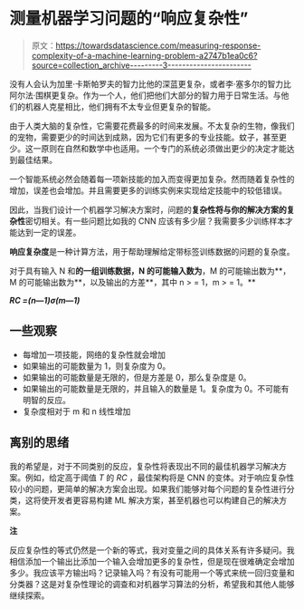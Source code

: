 # 测量机器学习问题的“响应复杂性”

> 原文：<https://towardsdatascience.com/measuring-response-complexity-of-a-machine-learning-problem-a2747b1ea0c6?source=collection_archive---------3----------------------->

没有人会认为加里·卡斯帕罗夫的智力比他的深蓝更复杂，或者李·塞多尔的智力比阿尔法·围棋更复杂。作为一个人，他们把他们大部分的智力用于日常生活。与他们的机器人克星相比，他们拥有不太专业但更复杂的智能。

由于人类大脑的复杂性，它需要花费最多的时间来发展。不太复杂的生物，像我们的宠物，需要更少的时间达到成熟，因为它们有更多的专业技能。蚊子，甚至更少。这一原则在自然和数学中也适用。一个专门的系统必须做出更少的决定才能达到最佳结果。

一个智能系统必然会随着每一项新技能的加入而变得更加复杂。然而随着复杂性的增加，误差也会增加。并且需要更多的训练实例来实现给定技能中的较低错误。

因此，当我们设计一个机器学习解决方案时，问题的**复杂性将与你的解决方案的复杂性**密切相关。有一些问题比如我的 CNN 应该有多少层？我需要多少训练样本才能达到一定的误差。

**响应复杂度**是一种计算方法，用于帮助理解给定带标签训练数据的问题的复杂度。

对于具有输入 N 和**的一组训练数据，N 的可能输入数为**，M 的可能输出数为**，M 的可能输出数为**，以及输出的方差**，其中 n > = 1，m > = 1。**

***RC =(n—1)σ(m—1)***

## 一些观察

*   每增加一项技能，网络的复杂性就会增加
*   如果输出的可能数量为 1，则复杂度为 0。
*   如果输出的可能数量是无限的，但是方差是 0，那么复杂度是 0。
*   如果输出的可能数量是无限的，并且输入的数量是 1。复杂度为 0。不可能有明智的反应。
*   复杂度相对于 m 和 n 线性增加

## 离别的思绪

我的希望是，对于不同类别的反应，复杂性将表现出不同的最佳机器学习解决方案。例如，给定高于阈值 *T* 的 *RC* ，最佳架构将是 CNN 的变体。对于响应复杂性较小的问题，更简单的解决方案会出现。如果我们能够对每个问题的复杂性进行分类，这将使开发者更容易构建 ML 解决方案，甚至机器也可以构建自己的解决方案。

**注**

反应复杂性的等式仍然是一个新的等式，我对变量之间的具体关系有许多疑问。我相信添加一个输出比添加一个输入会增加更多的复杂性，但是现在很难确定会增加多少。我应该平方输出吗？记录输入吗？有没有可能用一个等式来统一回归变量和分类器？这是对复杂性理论的调查和对机器学习算法的分析，希望我和其他人能够继续探索。